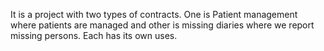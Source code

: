 It is a project with two types of contracts. One is Patient management where patients are managed and other is missing diaries where we report missing persons. Each has its own uses.
